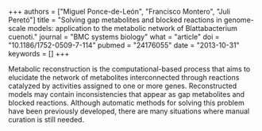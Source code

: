 +++
authors = ["Miguel Ponce-de-León", "Francisco Montero", "Juli Peretó"]
title = "Solving gap metabolites and blocked reactions in genome-scale models: application to the metabolic network of Blattabacterium cuenoti."
journal = "BMC systems biology"
what = "article"
doi = "10.1186/1752-0509-7-114"
pubmed = "24176055"
date = "2013-10-31"
keywords = []
+++

Metabolic reconstruction is the computational-based process that aims to elucidate the network of metabolites interconnected through reactions catalyzed by activities assigned to one or more genes. Reconstructed models may contain inconsistencies that appear as gap metabolites and blocked reactions. Although automatic methods for solving this problem have been previously developed, there are many situations where manual curation is still needed.